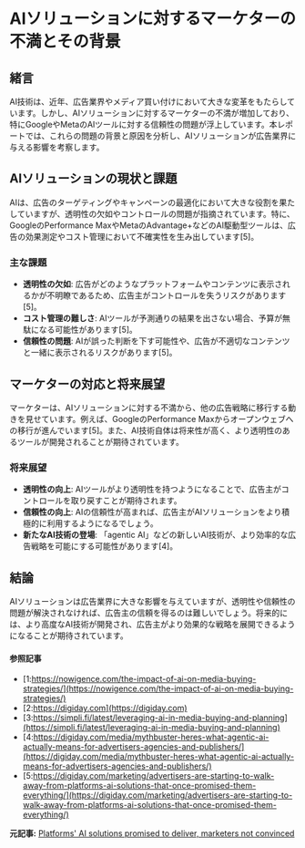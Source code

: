 # AIソリューションに対するマーケターの不満とその背景

## 緒言

AI技術は、近年、広告業界やメディア買い付けにおいて大きな変革をもたらしています。しかし、AIソリューションに対するマーケターの不満が増加しており、特にGoogleやMetaのAIツールに対する信頼性の問題が浮上しています。本レポートでは、これらの問題の背景と原因を分析し、AIソリューションが広告業界に与える影響を考察します。

## AIソリューションの現状と課題

AIは、広告のターゲティングやキャンペーンの最適化において大きな役割を果たしていますが、透明性の欠如やコントロールの問題が指摘されています。特に、GoogleのPerformance MaxやMetaのAdvantage+などのAI駆動型ツールは、広告の効果測定やコスト管理において不確実性を生み出しています[5]。

### 主な課題

- **透明性の欠如**: 広告がどのようなプラットフォームやコンテンツに表示されるかが不明瞭であるため、広告主がコントロールを失うリスクがあります[5]。
- **コスト管理の難しさ**: AIツールが予測通りの結果を出さない場合、予算が無駄になる可能性があります[5]。
- **信頼性の問題**: AIが誤った判断を下す可能性や、広告が不適切なコンテンツと一緒に表示されるリスクがあります[5]。

## マーケターの対応と将来展望

マーケターは、AIソリューションに対する不満から、他の広告戦略に移行する動きを見せています。例えば、GoogleのPerformance Maxからオープンウェブへの移行が進んでいます[5]。また、AI技術自体は将来性が高く、より透明性のあるツールが開発されることが期待されています。

### 将来展望

- **透明性の向上**: AIツールがより透明性を持つようになることで、広告主がコントロールを取り戻すことが期待されます。
- **信頼性の向上**: AIの信頼性が高まれば、広告主がAIソリューションをより積極的に利用するようになるでしょう。
- **新たなAI技術の登場**: 「agentic AI」などの新しいAI技術が、より効率的な広告戦略を可能にする可能性があります[4]。

## 結論

AIソリューションは広告業界に大きな影響を与えていますが、透明性や信頼性の問題が解決されなければ、広告主の信頼を得るのは難しいでしょう。将来的には、より高度なAI技術が開発され、広告主がより効果的な戦略を展開できるようになることが期待されています。

#### 参照記事
- [1:https://nowigence.com/the-impact-of-ai-on-media-buying-strategies/](https://nowigence.com/the-impact-of-ai-on-media-buying-strategies/)
- [2:https://digiday.com](https://digiday.com)
- [3:https://simpli.fi/latest/leveraging-ai-in-media-buying-and-planning](https://simpli.fi/latest/leveraging-ai-in-media-buying-and-planning)
- [4:https://digiday.com/media/mythbuster-heres-what-agentic-ai-actually-means-for-advertisers-agencies-and-publishers/](https://digiday.com/media/mythbuster-heres-what-agentic-ai-actually-means-for-advertisers-agencies-and-publishers/)
- [5:https://digiday.com/marketing/advertisers-are-starting-to-walk-away-from-platforms-ai-solutions-that-once-promised-them-everything/](https://digiday.com/marketing/advertisers-are-starting-to-walk-away-from-platforms-ai-solutions-that-once-promised-them-everything/)


**元記事:** [Platforms' AI solutions promised to deliver, marketers not convinced](https://digiday.com/marketing/advertisers-are-starting-to-walk-away-from-platforms-ai-solutions-that-once-promised-them-everything/)